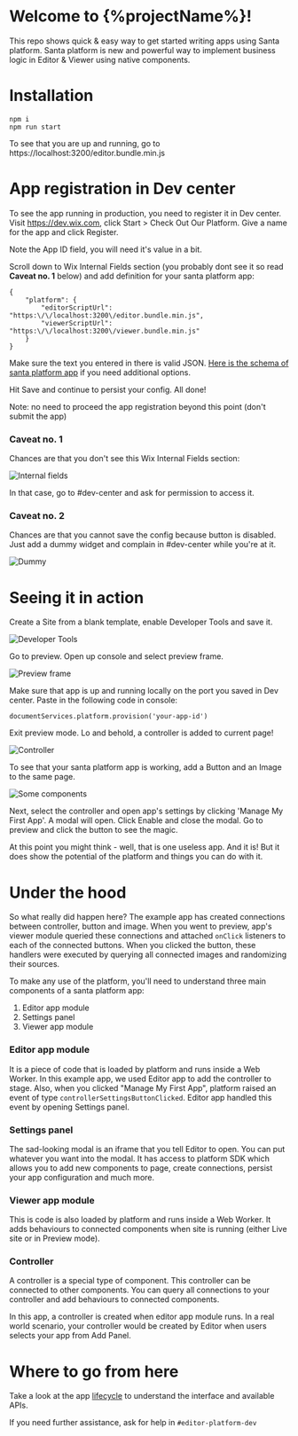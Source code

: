 # Welcome to {%projectName%}!

This repo shows quick & easy way to get started writing apps using Santa platform. Santa platform is new and powerful way to implement business logic in Editor & Viewer using native components.

# Installation
```
npm i
npm run start
```

To see that you are up and running, go to https://localhost:3200/editor.bundle.min.js

# App registration in Dev center

To see the app running in production, you need to register it in Dev center.
Visit https://dev.wix.com, click Start > Check Out Our Platform. Give a name for the app and click Register.

Note the App ID field, you will need it's value in a bit.

Scroll down to Wix Internal Fields section (you probably dont see it so read **Caveat no. 1** below) and add definition for your santa  platform app:

```
{
    "platform": {
        "editorScriptUrl": "https:\/\/localhost:3200\/editor.bundle.min.js",
        "viewerScriptUrl": "https:\/\/localhost:3200\/viewer.bundle.min.js"
    }
}
```

Make sure the text you entered in there is valid JSON. [Here is the schema of  santa platform app](https://github.com/wix-a/app-market-schemas/blob/master/src/main/schemas/platformApp.json) if you need additional options.

Hit Save and continue to persist your config. All done!

Note: no need to proceed the app registration beyond this point (don't submit the app)

### Caveat no. 1

Chances are that you don't see this Wix Internal Fields section:

![Internal fields](docs/images/dev-center-internal-fields.png)

In that case, go to #dev-center and ask for permission to access it.

### Caveat no. 2

Chances are that you cannot save the config because button is disabled. Just add a dummy widget and complain in #dev-center while you're at it.

![Dummy](docs/images/dummy.png)

# Seeing it in action

Create a Site from a blank template, enable Developer Tools and save it.

![Developer Tools](docs/images/dev-tools-code.png)

Go to preview. Open up console and select preview frame.

![Preview frame](docs/images/preview.png)

Make sure that app is up and running locally on the port you saved in Dev center. Paste in the following code in console:

```
documentServices.platform.provision('your-app-id')
```

Exit preview mode. Lo and behold, a controller is added to current page!

![Controller](docs/images/controller.png)

To see that your  santa platform app is working, add a Button and an Image to the same page.

![Some components](docs/images/components.png)

Next, select the controller and open app's settings by clicking 'Manage My First App'. A modal will open. Click Enable and close the modal. Go to preview and click the button to see the magic.

At this point you might think - well, that is one useless app. And it is! But it does show the potential of the platform and things you can do with it.

# Under the hood

So what really did happen here? The example app has created connections between controller, button and image. When you went to preview, app's viewer module queried these connections and attached `onClick` listeners to each of the connected buttons. When you clicked the button, these handlers were executed by querying all connected images and randomizing their sources.

To make any use of the platform, you'll need to understand three main components of a  santa platform app:

1. Editor app module
2. Settings panel
3. Viewer app module

### Editor app module

It is a piece of code that is loaded by platform and runs inside a Web Worker. In this example app, we used Editor app to add the controller to stage. Also, when you clicked "Manage My First App", platform raised an event of type `controllerSettingsButtonClicked`. Editor app handled this event by opening Settings panel.

### Settings panel

The sad-looking modal is an iframe that you tell Editor to open. You can put whatever you want into the modal. It has access to platform SDK which allows you to add new components to page, create connections, persist your app configuration and much more.

### Viewer app module

This is code is also loaded by platform and runs inside a Web Worker. It adds behaviours to connected components when site is running (either Live site or in Preview mode).

### Controller

A controller is a special type of component. This controller can be connected to other components. You can query all connections to your controller and add behaviours to connected components.

In this app, a controller is created when editor app module runs. In a real world scenario, your controller would be created by Editor when users selects your app from Add Panel.

# Where to go from here

Take a look at the app [lifecycle](https://docs.google.com/document/d/1FLMReU9nRmoVXII-H1uSHzMhH6fCMHkEzPyJBGKwnsg/edit) to understand the interface and available APIs.

If you need further assistance, ask for help in `#editor-platform-dev`
